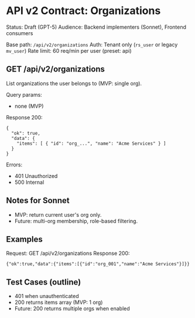 # API v2 Contract: Organizations

Status: Draft (GPT-5)
Audience: Backend implementers (Sonnet), Frontend consumers

Base path: `/api/v2/organizations`
Auth: Tenant only (`rs_user` or legacy `mv_user`)
Rate limit: 60 req/min per user (preset: api)

## GET /api/v2/organizations
List organizations the user belongs to (MVP: single org).

Query params:
- none (MVP)

Response 200:
```
{
  "ok": true,
  "data": {
    "items": [ { "id": "org_...", "name": "Acme Services" } ]
  }
}
```

Errors:
- 401 Unauthorized
- 500 Internal

## Notes for Sonnet
- MVP: return current user's org only.
- Future: multi-org membership, role-based filtering.



## Examples

Request: GET /api/v2/organizations
Response 200:
```
{"ok":true,"data":{"items":[{"id":"org_001","name":"Acme Services"}]}}
```

## Test Cases (outline)
- 401 when unauthenticated
- 200 returns items array (MVP: 1 org)
- Future: 200 returns multiple orgs when enabled
